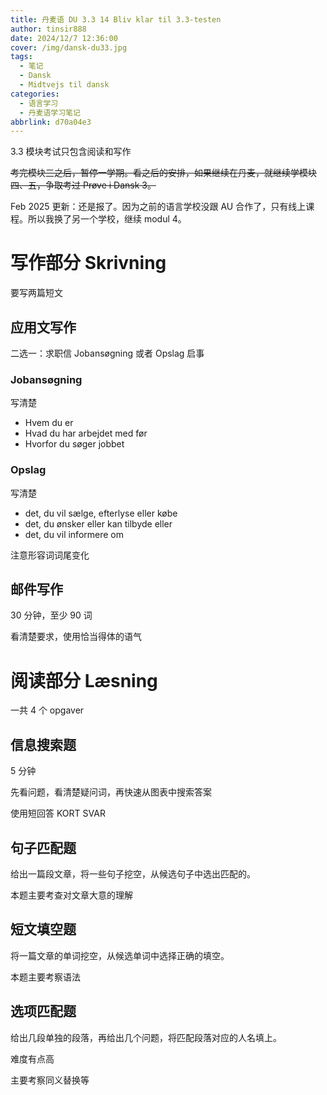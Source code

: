 ```yaml
---
title: 丹麦语 DU 3.3 14 Bliv klar til 3.3-testen
author: tinsir888
date: 2024/12/7 12:36:00
cover: /img/dansk-du33.jpg
tags:
  - 笔记
  - Dansk
  - Midtvejs til dansk
categories:
  - 语言学习
  - 丹麦语学习笔记
abbrlink: d70a04e3
---
```


3.3 模块考试只包含阅读和写作

~~考完模块三之后，暂停一学期。看之后的安排，如果继续在丹麦，就继续学模块四、五，争取考过 Prøve i Dansk 3。~~

Feb 2025 更新：还是报了。因为之前的语言学校没跟 AU 合作了，只有线上课程。所以我换了另一个学校，继续 modul 4。

# 写作部分 Skrivning

要写两篇短文

## 应用文写作

二选一：求职信 Jobansøgning 或者 Opslag 启事

### Jobansøgning

写清楚

- Hvem du er
- Hvad du har arbejdet med før
- Hvorfor du søger jobbet

### Opslag

写清楚

- det, du vil sælge, efterlyse eller købe
- det, du ønsker eller kan tilbyde eller
- det, du vil informere om

注意形容词词尾变化

## 邮件写作

30 分钟，至少 90 词

看清楚要求，使用恰当得体的语气

# 阅读部分 Læsning

一共 4 个 opgaver

## 信息搜索题

5 分钟

先看问题，看清楚疑问词，再快速从图表中搜索答案

使用短回答 KORT SVAR

## 句子匹配题

给出一篇段文章，将一些句子挖空，从候选句子中选出匹配的。

本题主要考查对文章大意的理解

## 短文填空题

将一篇文章的单词挖空，从候选单词中选择正确的填空。

本题主要考察语法

## 选项匹配题

给出几段单独的段落，再给出几个问题，将匹配段落对应的人名填上。

难度有点高

主要考察同义替换等

